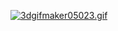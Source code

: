    
[![3dgifmaker05023.gif](https://i.postimg.cc/5NZxdpLR/3dgifmaker05023.gif)](https://postimg.cc/0b0g7YtY)
